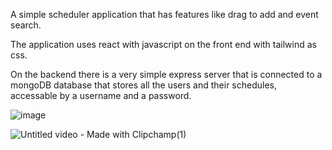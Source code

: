 A simple scheduler application that has features like drag to add and event search.

The application uses react with javascript on the front end with tailwind as css.

On the backend there is a very simple express server that is connected to a mongoDB database that
stores all the users and their schedules, accessable by a username and a password.

![image](https://github.com/user-attachments/assets/b5cf2985-eaeb-43eb-a802-a5a1f69c7654)


![Untitled video - Made with Clipchamp(1)](https://github.com/user-attachments/assets/98090d1d-05c9-4213-bdbf-cb09d013a7dc)

